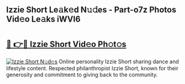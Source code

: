 ## Izzie Short Le𝚊k𝚎d N𝚞𝚍es - Part-o7z Photos Vid𝚎o Le𝚊ks iWVl6

# <h2><a href="http://fbb97r4.evod.top/?m=Izzie+Short">🔗 👉🔴 Izzie Short Vid𝚎o Ph𝚘t𝚘s</a></h2>

[![Izzie Short N𝚞d𝚎s](https://i.imgur.com/8V9OHl7.gif)](http://fbb97r4.evod.top/?m=Izzie+Short)
Online personality Izzie Short sharing dance and lifestyle content. Respected philanthropist Izzie Short, known for their generosity and commitment to giving back to the community. 
